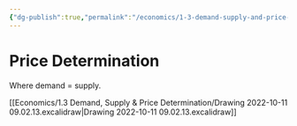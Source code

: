 ```yaml
---
{"dg-publish":true,"permalink":"/economics/1-3-demand-supply-and-price-determination/price-determination/","dgHomeLink":true,"dgPassFrontmatter":false}
---
```



# Price Determination
Where demand = supply.

[[Economics/1.3 Demand, Supply & Price Determination/Drawing 2022-10-11 09.02.13.excalidraw|Drawing 2022-10-11 09.02.13.excalidraw]]